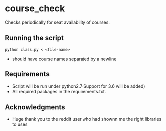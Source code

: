 # course_check
Checks periodically for seat availability of courses.

## Running the script

```
python class.py < <file-name>
```
* <file-name> should have course names separated by a newline

## Requirements

* Script will be run under python2.7(Support for 3.6 will be added)
* All required packages in the requirements.txt.

## Acknowledgments

* Huge thank you to the reddit user who had shownn me the right libraries to uses